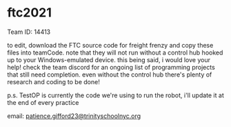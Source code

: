 # ftc2021
Team ID: 14413

to edit, download the FTC source code for freight frenzy and copy these files into teamCode. 
note that they will not run without a control hub hooked up to your Windows-emulated device. 
this being said, i would love your help! check the team discord for an ongoing list of programming projects that still need completion.
even without the control hub there's plenty of research and coding to be done!

p.s. TestOP is currently the code we're using to run the robot, i'll update it at the end of every practice

email: patience.gifford23@trinityschoolnyc.org
